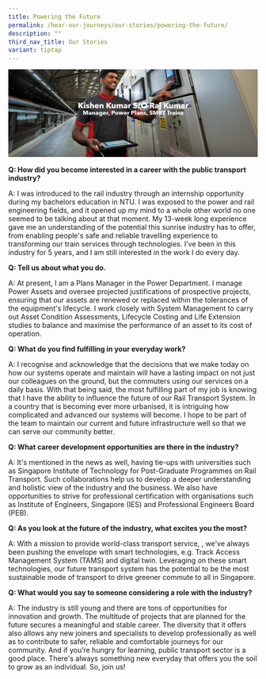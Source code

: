 ```yaml
---
title: Powering the Future
permalink: /hear-our-journeys/our-stories/powering-the-future/
description: ""
third_nav_title: Our Stories
variant: tiptap
---
```

![](/images/powering%20the%20future%20-%20kishen.png)

**Q: How did you become interested in a career with the public transport industry?**

A: I was introduced to the rail industry through an internship opportunity during my bachelors education in NTU. I was exposed to the power and rail engineering fields, and it opened up my mind to a whole other world no one seemed to be talking about at that moment. My 13-week long experience gave me an understanding of the potential this sunrise industry has to offer, from enabling people's safe and reliable travelling experience to transforming our train services through technologies. I've been in this industry for 5 years, and I am still interested in the work I do every day.

**Q: Tell us about what you do.**

A: At present, I am a Plans Manager in the Power Department. I manage Power Assets and oversee projected justifications of prospective projects, ensuring that our assets are renewed or replaced within the tolerances of the equipment's lifecycle. I work closely with System Management to carry out Asset Condition Assessments, Lifecycle Costing and Life Extension studies to balance and maximise the performance of an asset to its cost of operation.

**Q: What do you find fulfilling in your everyday work?**

A: I recognise and acknowledge that the decisions that we make today on how our systems operate and maintain will have a lasting impact on not just our colleagues on the ground, but the commuters using our services on a daily basis. With that being said, the most fulfilling part of my job is knowing that I have the ability to influence the future of our Rail Transport System. In a country that is becoming ever more urbanised, it is intriguing how complicated and advanced our systems will become. I hope to be part of the team to maintain our current and future infrastructure well so that we can serve our community better.

**Q: What career development opportunities are there in the industry?**

A: It's mentioned in the news as well, having tie-ups with universities such as Singapore Institute of Technology for Post-Graduate Programmes on Rail Transport. Such collaborations help us to develop a deeper understanding and holistic view of the industry and the business. We also have opportunities to strive for professional certification with organisations such as Institute of Engineers, Singapore (IES) and Professional Engineers Board (PEB).

**Q: As you look at the future of the industry, what excites you the most?**

A: With a mission to provide world-class transport service, , we've always been pushing the envelope with smart technologies, e.g. Track Access Management System (TAMS) and digital twin. Leveraging on these smart technologies, our future transport system has the potential to be the most sustainable mode of transport to drive greener commute to all in Singapore.

**Q: What would you say to someone considering a role with the industry?**

A: The industry is still young and there are tons of opportunities for innovation and growth. The multitude of projects that are planned for the future secures a meaningful and stable career. The diversity that it offers also allows any new joiners and specialists to develop professionally as well as to contribute to safer, reliable and comfortable journeys for our community. And if you’re hungry for learning, public transport sector is a good place. There's always something new everyday that offers you the soil to grow as an individual. So, join us!